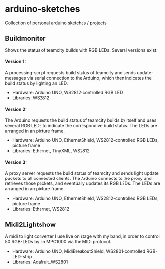 # arduino-sketches

Collection of personal arduino sketches / projects

## Buildmonitor

Shows the status of teamcity builds with RGB LEDs. Several versions exist:

#### Version 1:
A processing-script requests build status of teamcity and sends update-messages via serial connection to the Arduino, which then indicates the build status by lighting an LED.

* Hardware: Arduino UNO, WS2812-controlled RGB LED
* Libraries: WS2812

#### Version 2:
The Arduino requests the build status of teamcity builds by itself and uses several RGB LEDs to indicate the correspondive build status. The LEDs are arranged in an picture frame.

* Hardware: Arduino UNO, EthernetShield, WS2812-controlled RGB LEDs, picture frame
* Libraries: Ethernet, TinyXML, WS2812

#### Version 3:
A proxy server requests the build status of teamcity and sends light update packets to all connected clients. The Arduino connects to the proxy and retrieves those packets, and eventually updates its RGB LEDs. The LEDs are arranged in an picture frame.
* Hardware: Arduino UNO, EthernetShield, WS2812-controlled RGB LEDs, picture frame
* Libraries: Ethernet, WS2812

## Midi2Lightshow

A midi to light converter I use live on stage with my band, in order to control 50 RGB-LEDs by an MPC1000 via the MIDI protocol.

* Hardware: Arduino UNO, MidiBreakoutShield, WS2801-controlled RGB-LED-strip
* Libraries: Adafruit_WS2801
